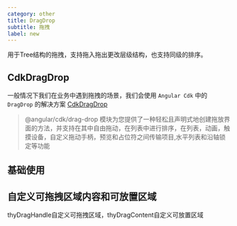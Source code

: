 ```yaml
---
category: other
title: DragDrop
subtitle: 拖拽
label: new
---
```


<alert>用于Tree结构的拖拽，支持拖入拖出更改层级结构，也支持同级的排序。</alert>
## CdkDragDrop
一般情况下我们在业务中遇到拖拽的场景，我们会使用 `Angular Cdk` 中的 `DragDrop` 的解决方案  [CdkDragDrop](https://material.angular.io/cdk/categories)
>  @angular/cdk/drag-drop 模块为您提供了一种轻松且声明式地创建拖放界面的方法，并支持在其中自由拖动，在列表中进行排序，在列表，动画，触摸设备，自定义拖动手柄，预览和占位符之间传输项目,水平列表和沿轴锁定等功能

<example name="thy-drag-drop-cdk-drag-drop-example" />

## 基础使用
<example name="thy-drag-drop-basic-example" />

## 自定义可拖拽区域内容和可放置区域
thyDragHandle自定义可拖拽区域，thyDragContent自定义可放置区域
<example name="thy-drag-drop-with-handle-example" />